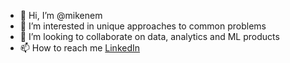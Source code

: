 - 👋 Hi, I’m @mikenem
- 👀 I’m interested in unique approaches to common problems 
- 💞️ I’m looking to collaborate on data, analytics and ML products
- 📫 How to reach me [LinkedIn](https://www.linkedin.com/in/mikenem/)


